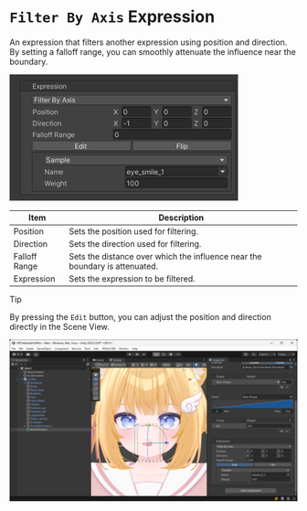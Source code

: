# `Filter By Axis` Expression
An expression that filters another expression using position and direction.  
By setting a falloff range, you can smoothly attenuate the influence near the boundary.

![Filter By Axis Expression](../../images/references/expressions/filter-by-axis-expression/filter-by-axis-expression.png)

| Item | Description |
| --- | --- |
| Position | Sets the position used for filtering. |
| Direction | Sets the direction used for filtering. |
| Falloff Range | Sets the distance over which the influence near the boundary is attenuated. |
| Expression | Sets the expression to be filtered. |

> [!TIP]
> By pressing the `Edit` button, you can adjust the position and direction directly in the Scene View.

![Filter By Axis Expression Gizmos](../../images/references/expressions/filter-by-axis-expression/filter-by-axis-expression-gizmos.png)
